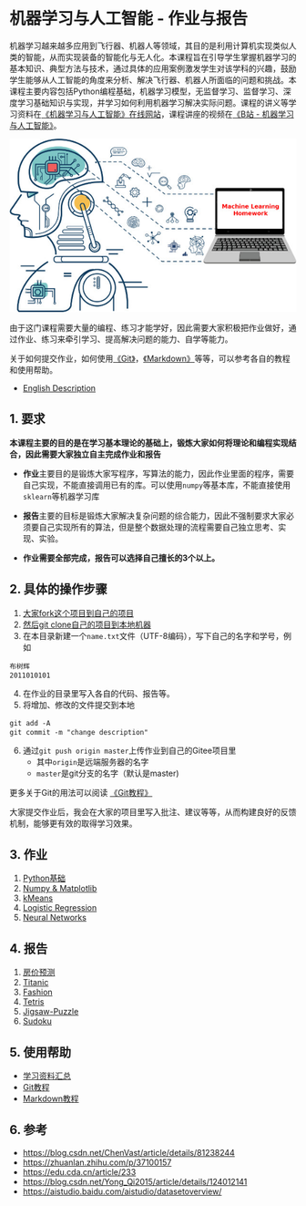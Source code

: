 # 机器学习与人工智能 - 作业与报告

机器学习越来越多应用到飞行器、机器人等领域，其目的是利用计算机实现类似人类的智能，从而实现装备的智能化与无人化。本课程旨在引导学生掌握机器学习的基本知识、典型方法与技术，通过具体的应用案例激发学生对该学科的兴趣，鼓励学生能够从人工智能的角度来分析、解决飞行器、机器人所面临的问题和挑战。本课程主要内容包括Python编程基础，机器学习模型，无监督学习、监督学习、深度学习基础知识与实现，并学习如何利用机器学习解决实际问题。课程的讲义等学习资料在[《机器学习与人工智能》在线网站](https://gitee.com/pi-lab/machinelearning_notebook)，课程讲座的视频在[《B站 - 机器学习与人工智能》](https://www.bilibili.com/video/BV1oZ4y1N7ei/)。


![cover](images/Machine-Learning-Homework2.jpg)


由于这门课程需要大量的编程、练习才能学好，因此需要大家积极把作业做好，通过作业、练习来牵引学习、提高解决问题的能力、自学等能力。

关于如何提交作业，如何使用[《Git》](https://gitee.com/pi-lab/learn_programming/tree/master/6_tools/git/README.md)，[《Markdown》](https://gitee.com/pi-lab/learn_programming/blob/master/6_tools/markdown/README.md)等等，可以参考各自的教程和使用帮助。

* [English Description](README_ENG.md)



## 1. 要求

**本课程主要的目的是在学习基本理论的基础上，锻炼大家如何将理论和编程实现结合，因此需要大家独立自主完成作业和报告**

* **作业**主要目的是锻炼大家写程序，写算法的能力，因此作业里面的程序，需要自己实现，不能直接调用已有的库。可以使用`numpy`等基本库，不能直接使用`sklearn`等机器学习库

* **报告**主要的目标是锻炼大家解决复杂问题的综合能力，因此不强制要求大家必须要自己实现所有的算法，但是整个数据处理的流程需要自己独立思考、实现、实验。

* **作业需要全部完成，报告可以选择自己擅长的3个以上。**

  

## 2. 具体的操作步骤

1. [大家fork这个项目到自己的项目](https://gitee.com/pi-lab/learn_programming/blob/master/6_tools/git/HowToForkClone.md)
2. [然后git clone自己的项目到本地机器](https://gitee.com/pi-lab/learn_programming/blob/master/6_tools/git/HowToForkClone.md)
3. 在本目录新建一个`name.txt`文件（UTF-8编码），写下自己的名字和学号，例如
```
布树辉
2011010101
```
4. 在作业的目录里写入各自的代码、报告等。
5. 将增加、修改的文件提交到本地
```
git add -A
git commit -m "change description"
```
6. 通过`git push origin master`上传作业到自己的Gitee项目里
    - 其中`origin`是远端服务器的名字
    - `master`是git分支的名字（默认是master)



更多关于Git的用法可以阅读 [《Git教程》](https://gitee.com/pi-lab/learn_programming/tree/master/6_tools/git/README.md)

大家提交作业后，我会在大家的项目里写入批注、建议等等，从而构建良好的反馈机制，能够更有效的取得学习效果。



## 3. 作业

1. [Python基础](homework_01_python/README.md)
2. [Numpy & Matplotlib](homework_02_numpy_matplotlib/README.md)
3. [kMeans](homework_03_kmeans/README.md)
4. [Logistic Regression](homework_04_logistic_regression/README.md)
5. [Neural Networks](homework_05_nn/README.md)



## 4. 报告

1. [房价预测](report_01_Price_Prediction/README.md)
2. [Titanic](report_02_Titanic/README.md)
3. [Fashion](report_03_Fashion/README.md)
4. [Tetris](report_04_Tetris/README.md)
5. [Jigsaw-Puzzle](report_05_Jigsaw-Puzzle/README.md)
6. [Sudoku](report_06_Sudoku/README.md)



## 5. 使用帮助

* [学习资料汇总](https://gitee.com/pi-lab/machinelearning_notebook/blob/master/References.md)
* [Git教程](https://gitee.com/pi-lab/learn_programming/tree/master/6_tools/git/README.md)
* [Markdown教程](https://gitee.com/pi-lab/learn_programming/blob/master/6_tools/markdown/README.md)



## 6. 参考

* https://blog.csdn.net/ChenVast/article/details/81238244
* https://zhuanlan.zhihu.com/p/37100157
* https://edu.cda.cn/article/233
* https://blog.csdn.net/Yong_Qi2015/article/details/124012141
* https://aistudio.baidu.com/aistudio/datasetoverview/
